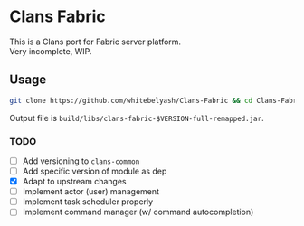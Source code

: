 # Clans Fabric

This is a Clans port for Fabric server platform.  
Very incomplete, WIP.

## Usage
```bash
git clone https://github.com/whitebelyash/Clans-Fabric && cd Clans-Fabric && ./gradlew build
```
Output file is `build/libs/clans-fabric-$VERSION-full-remapped.jar`.


### TODO
- [ ] Add versioning to `clans-common`
- [ ] Add specific version of module as dep
- [x] Adapt to upstream changes
- [ ] Implement actor (user) management
- [ ] Implement task scheduler properly
- [ ] Implement command manager (w/ command autocompletion)

